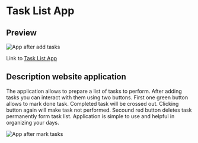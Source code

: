 # Task List App
## Preview
![App after add tasks](https://github.com/PaweLeszczynsky/Lista-zadan/blob/main/images/preview1.png?raw=true)

Link to [Task List App](https://paweleszczynsky.github.io/Lista-zadan/)
## Description website application
The application allows to prepare a list of tasks to perform. After adding tasks you can interact with them using two buttons. First one green button allows to mark done task. Completed task will be crossed out. Clicking button again will make task not performed. Secound red button deletes task permanently form task list. Application is simple to use and helpful in organizing your days.

![App after mark tasks](https://github.com/PaweLeszczynsky/Lista-zadan/blob/main/images/preview2.png?raw=true)